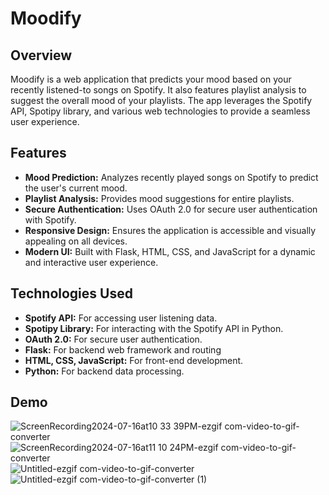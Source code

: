 # **Moodify**

## **Overview**
Moodify is a web application that predicts your mood based on your recently listened-to songs on Spotify. It also features playlist analysis to suggest the overall mood of your playlists. The app leverages the Spotify API, Spotipy library, and various web technologies to provide a seamless user experience.

## **Features**
- **Mood Prediction:** Analyzes recently played songs on Spotify to predict the user's current mood.
- **Playlist Analysis:** Provides mood suggestions for entire playlists.
- **Secure Authentication:** Uses OAuth 2.0 for secure user authentication with Spotify.
- **Responsive Design:** Ensures the application is accessible and visually appealing on all devices.
- **Modern UI:** Built with Flask, HTML, CSS, and JavaScript for a dynamic and interactive user experience.

## **Technologies Used**
- **Spotify API:** For accessing user listening data.
- **Spotipy Library:** For interacting with the Spotify API in Python.
- **OAuth 2.0:** For secure user authentication.
- **Flask:** For backend web framework and routing
- **HTML, CSS, JavaScript:** For front-end development.
- **Python:** For backend data processing.

## **Demo**
![ScreenRecording2024-07-16at10 33 39PM-ezgif com-video-to-gif-converter](https://github.com/user-attachments/assets/c31d281a-43cb-431a-bfea-72fa1c66959b)
![ScreenRecording2024-07-16at11 10 24PM-ezgif com-video-to-gif-converter](https://github.com/user-attachments/assets/ed256715-098f-4780-ad30-85da1265fe49)
![Untitled-ezgif com-video-to-gif-converter](https://github.com/user-attachments/assets/dd68f43c-7d09-4741-8837-7f448dea27bc)
![Untitled-ezgif com-video-to-gif-converter (1)](https://github.com/user-attachments/assets/b93b5a93-d4f1-41c3-8bf7-1c9388e60d88)

